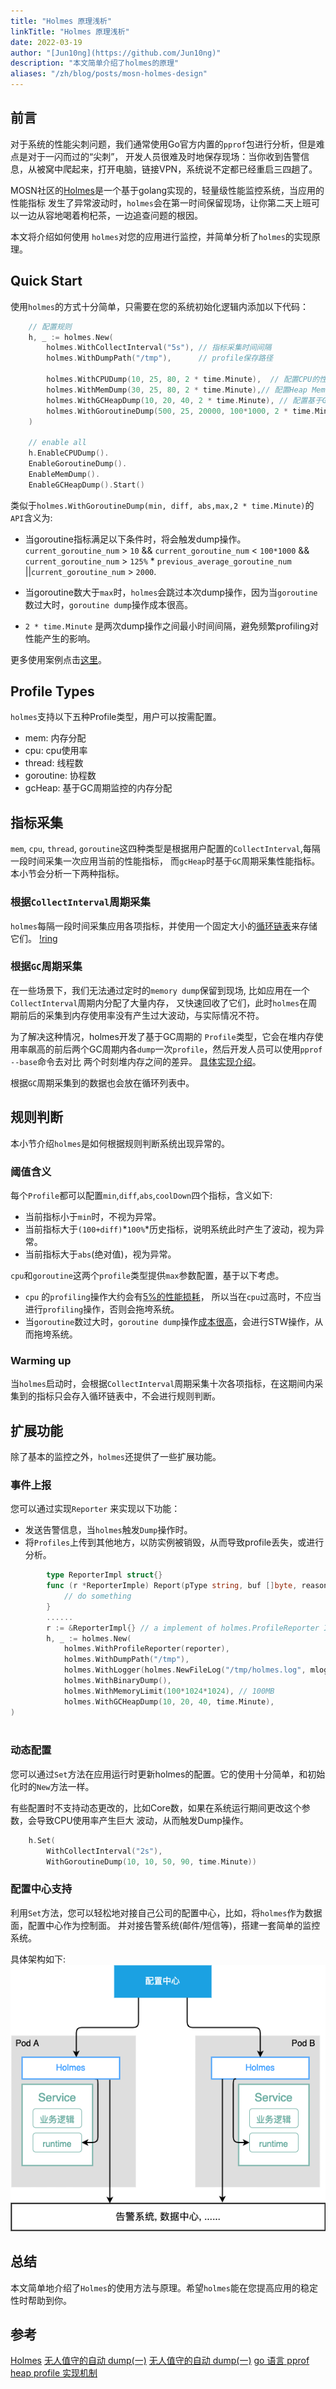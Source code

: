 ```yaml
---
title: "Holmes 原理浅析"
linkTitle: "Holmes 原理浅析"
date: 2022-03-19
author: "[Jun10ng](https://github.com/Jun10ng)"
description: "本文简单介绍了holmes的原理"
aliases: "/zh/blog/posts/mosn-holmes-design"
---
```


## 前言

对于系统的性能尖刺问题，我们通常使用Go官方内置的`pprof`包进行分析，但是难点是对于一闪而过的“尖刺”，
开发人员很难及时地保存现场：当你收到告警信息，从被窝中爬起来，打开电脑，链接VPN，系统说不定都已经重启三四趟了。

MOSN社区的[Holmes](https://github.com/mosn/holmes)是一个基于golang实现的，轻量级性能监控系统，当应用的性能指标
发生了异常波动时，`holmes`会在第一时间保留现场，让你第二天上班可以一边从容地喝着枸杞茶，一边追查问题的根因。

本文将介绍如何使用 `holmes`对您的应用进行监控，并简单分析了`holmes`的实现原理。


## Quick Start

使用`holmes`的方式十分简单，只需要在您的系统初始化逻辑内添加以下代码：
```go
    // 配置规则
    h, _ := holmes.New(
        holmes.WithCollectInterval("5s"), // 指标采集时间间隔
        holmes.WithDumpPath("/tmp"),      // profile保存路径
    
        holmes.WithCPUDump(10, 25, 80, 2 * time.Minute),  // 配置CPU的性能监控规则
        holmes.WithMemDump(30, 25, 80, 2 * time.Minute),// 配置Heap Memory 性能监控规则
        holmes.WithGCHeapDump(10, 20, 40, 2 * time.Minute), // 配置基于GC周期的Heap Memory 性能监控规则
        holmes.WithGoroutineDump(500, 25, 20000, 100*1000, 2 * time.Minute),    //配置Goroutine数量的监控规则
    )

    // enable all
    h.EnableCPUDump().
    EnableGoroutineDump().
	EnableMemDump().
	EnableGCHeapDump().Start()

```
类似于`holmes.WithGoroutineDump(min, diff, abs,max,2 * time.Minute)`的`API`含义为: 

- 当goroutine指标满足以下条件时，将会触发dump操作。
  `current_goroutine_num` > `10` && `current_goroutine_num` < `100*1000` && 
  `current_goroutine_num` > `125%` * `previous_average_goroutine_num` ||`current_goroutine_num` > `2000`.

- 当goroutine数大于`max`时，`holmes`会跳过本次dump操作，因为当`goroutine`数过大时，`goroutine dump`操作成本很高。
  
- `2 * time.Minute` 是两次dump操作之间最小时间间隔，避免频繁profiling对性能产生的影响。


更多使用案例点击[这里](https://github.com/mosn/holmes/tree/master/example)。

## Profile Types

`holmes`支持以下五种Profile类型，用户可以按需配置。

- mem: 内存分配     
- cpu: cpu使用率      
- thread: 线程数    
- goroutine: 协程数
- gcHeap: 基于GC周期监控的内存分配



## 指标采集

`mem`, `cpu`, `thread`, `goroutine`这四种类型是根据用户配置的`CollectInterval`,每隔一段时间采集一次应用当前的性能指标，
而`gcHeap`时基于`GC`周期采集性能指标。本小节会分析一下两种指标。

### 根据`CollectInterval`周期采集

`holmes`每隔一段时间采集应用各项指标，并使用一个固定大小的[循环链表](https://github.com/mosn/holmes/blob/master/ring.go)来存储它们。
[!ring](./ring.png)

### 根据`GC`周期采集

在一些场景下，我们无法通过定时的`memory dump`保留到现场, 比如应用在一个`CollectInterval`周期内分配了大量内存，
又快速回收了它们，此时`holmes`在周期前后的采集到内存使用率没有产生过大波动，与实际情况不符。

为了解决这种情况，holmes开发了基于GC周期的
`Profile`类型，它会在堆内存使用率飙高的前后两个GC周期内各`dump`一次`profile`，然后开发人员可以使用`pprof --base`命令去对比
两个时刻堆内存之间的差异。 [具体实现介绍](https://uncledou.site/2022/go-pprof-heap/)。

根据`GC`周期采集到的数据也会放在循环列表中。

## 规则判断
本小节介绍`holmes`是如何根据规则判断系统出现异常的。

### 阈值含义

每个`Profile`都可以配置`min`,`diff`,`abs`,`coolDown`四个指标，含义如下:

- 当前指标小于`min`时，不视为异常。
- 当前指标大于`(100+diff)`*`100%`*历史指标，说明系统此时产生了波动，视为异常。
- 当前指标大于`abs`(绝对值)，视为异常。

`cpu`和`goroutine`这两个`profile`类型提供`max`参数配置，基于以下考虑。

- `cpu` 的`profiling`操作大约会有[5%的性能损耗](https://medium.com/google-cloud/continuous-profiling-of-go-programs-96d4416af77b)，
  所以当在`cpu`过高时，不应当进行`profiling`操作，否则会拖垮系统。
- 当`goroutine`数过大时，`goroutine dump`操作[成本很高](https://github.com/golang/go/issues/33250)，会进行STW操作，从而拖垮系统。
  
### Warming up

当`holmes`启动时，会根据`CollectInterval`周期采集十次各项指标，在这期间内采集到的指标只会存入循环链表中，不会进行规则判断。

## 扩展功能

除了基本的监控之外，`holmes`还提供了一些扩展功能。

### 事件上报

您可以通过实现`Reporter` 来实现以下功能：

- 发送告警信息，当`holmes`触发`Dump`操作时。
- 将`Profiles`上传到其他地方，以防实例被销毁，从而导致profile丢失，或进行分析。

```go
        type ReporterImpl struct{}
        func (r *ReporterImple) Report(pType string, buf []byte, reason string, eventID string) error{
            // do something	
        }
        ......
        r := &ReporterImpl{} // a implement of holmes.ProfileReporter Interface.
    	h, _ := holmes.New(
            holmes.WithProfileReporter(reporter),
            holmes.WithDumpPath("/tmp"),
            holmes.WithLogger(holmes.NewFileLog("/tmp/holmes.log", mlog.INFO)),
            holmes.WithBinaryDump(),
            holmes.WithMemoryLimit(100*1024*1024), // 100MB
            holmes.WithGCHeapDump(10, 20, 40, time.Minute),
)
  
```

### 动态配置

您可以通过`Set`方法在应用运行时更新holmes的配置。它的使用十分简单，和初始化时的`New`方法一样。

有些配置时不支持动态更改的，比如Core数，如果在系统运行期间更改这个参数，会导致CPU使用率产生巨大
波动，从而触发Dump操作。

```go
    h.Set(
        WithCollectInterval("2s"),
        WithGoroutineDump(10, 10, 50, 90, time.Minute))
```

### 配置中心支持

利用`Set`方法，您可以轻松地对接自己公司的配置中心，比如，将`holmes`作为数据面，配置中心作为控制面。
并对接告警系统(邮件/短信等)，搭建一套简单的监控系统。

具体架构如下:
![system](./system.png)

## 总结

本文简单地介绍了`Holmes`的使用方法与原理。希望`holmes`能在您提高应用的稳定性时帮助到你。


## 参考
[Holmes](https://github.com/mosn/holmes)
[无人值守的自动 dump(一)](https://xargin.com/autodumper-for-go/)
[无人值守的自动 dump(一)](https://xargin.com/autodumper-for-go-ii/)
[go 语言 pprof heap profile 实现机制](https://uncledou.site/2022/go-pprof-heap/)